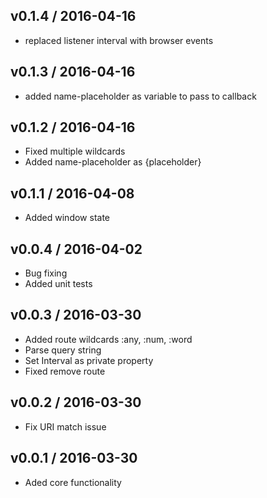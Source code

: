 ## v0.1.4 / 2016-04-16
- replaced listener interval with browser events

## v0.1.3 / 2016-04-16
- added name-placeholder as variable to pass to callback

## v0.1.2 / 2016-04-16
- Fixed multiple wildcards
- Added name-placeholder as {placeholder}

## v0.1.1 / 2016-04-08
- Added window state

## v0.0.4 / 2016-04-02
- Bug fixing
- Added unit tests

## v0.0.3 / 2016-03-30
- Added route wildcards :any, :num, :word
- Parse query string
- Set Interval as private property
- Fixed remove route

## v0.0.2 / 2016-03-30
- Fix URI match issue

## v0.0.1 / 2016-03-30
- Aded core functionality